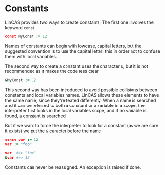 # Constants

LinCAS provides two ways to create constants; The first one involves the keyword `const`

```CoffeeScript
const MyConst := 12
```

Names of constants can begin with lowcase, capital letters, but the suggested convention is to use the capital letter: 
this in order not to confuse them with local variables.

The second way to create a constant uses the character `&`, but it is not recommended as it makes the code less clear

```CoffeeScript
&MyConst := 12
```

This second way has been introduced to avoid possible collisions between constants and local variables names.
LinCAS allows these elements to have the same name, since they're teated differently. When a name is searched and it can be referred to both 
a constant or a variable in a scope, the interpreter first looks in the local variables scope, and if no variable is found, a constant is searched.

But if we want to force the interpreter to look for a constant (as we are sure it exists) we put the `&` caracter before the name

```CoffeeScript
const var := 12
var := "foo"

var  #=> "foo"
&var #=> 12
``` 


Constants can never be reassigned. An exception is raised if done.
